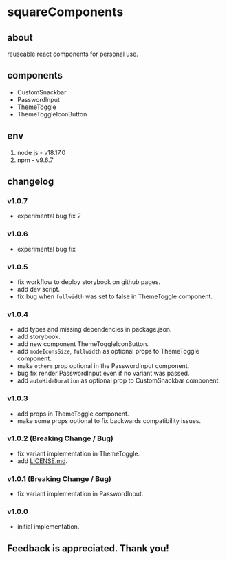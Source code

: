 # squareComponents

## about

reuseable react components for personal use.

## components

- CustomSnackbar
- PasswordInput
- ThemeToggle
- ThemeToggleIconButton

## env

1. node js - v18.17.0
2. npm - v9.6.7

## changelog

### v1.0.7

- experimental bug fix 2

### v1.0.6

- experimental bug fix

### v1.0.5

- fix workflow to deploy storybook on github pages.
- add dev script.
- fix bug when `fullwidth` was set to false in ThemeToggle component.

### v1.0.4

- add types and missing dependencies in package.json.
- add storybook.
- add new component ThemeToggleIconButton.
- add `modeIconsSize`, `fullwidth` as optional props to ThemeToggle component.
- make `others` prop optional in the PasswordInput component.
- bug fix render PasswordInput even if no variant was passed.
- add `autoHideDuration` as optional prop to CustomSnackbar component.

### v1.0.3

- add props in ThemeToggle component.
- make some props optional to fix backwards compatibility issues.

### v1.0.2 (Breaking Change / Bug)

- fix variant implementation in ThemeToggle.
- add [LICENSE.md](LICENSE.md).

### v1.0.1 (Breaking Change / Bug)

- fix variant implementation in PasswordInput.

### v1.0.0

- initial implementation.

## Feedback is appreciated. Thank you!
